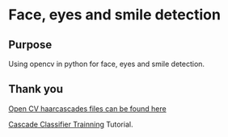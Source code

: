 # Face, eyes and smile detection

## Purpose

Using opencv in python for face, eyes and smile detection.


## Thank you

[Open CV haarcascades files can be found here](https://github.com/opencv/opencv/tree/master/data/haarcascades)

[Cascade Classifier Trainning](https://docs.opencv.org/2.4/doc/user_guide/ug_traincascade.html) Tutorial.
